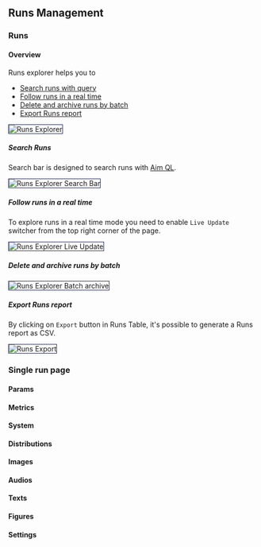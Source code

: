 ## Runs Management

### Runs

#### Overview

Runs explorer helps you to
- [Search runs with query](#search-runs)
- [Follow runs in a real time](#follow-runs-in-a-real-time)
- [Delete and archive runs by batch](#delete-and-archive-runs-by-batch)
- [Export Runs report](#export-runs-report)

<img style="border: 1px solid #1d2253" alt="Runs Explorer" src="https://user-images.githubusercontent.com/21033329/155331282-e24cfd1c-e666-4e76-8891-587d8f314479.png">

##### Search Runs

Search bar is designed to search runs with [Aim QL](../../using/search.html).

<img style="border: 1px solid #1d2253" alt="Runs Explorer Search Bar" src="https://user-images.githubusercontent.com/21033329/155337741-d97251c4-3712-426c-9c65-5ef9a3021b21.png">

##### Follow runs in a real time

To explore runs in a real time mode you need to enable `Live Update` switcher from the top right corner of the page.

<img style="border: 1px solid #1d2253" alt="Runs Explorer Live Update" src="https://user-images.githubusercontent.com/21033329/155357260-02dc0011-fd0b-4c3c-bc5c-0f4702950047.gif">

##### Delete and archive runs by batch

<img style="border: 1px solid #1d2253" alt="Runs Explorer Batch archive" src="https://user-images.githubusercontent.com/21033329/155358532-fafea9c7-8c32-4b9c-80c1-86e894905b2f.gif">

##### Export Runs report

By clicking on `Export` button in Runs Table, it's possible to generate a Runs report as CSV.

<img style="border: 1px solid #1d2253" alt="Runs Export" src="https://user-images.githubusercontent.com/21033329/155360435-2151cbb8-4953-4302-91cb-d8ae3daef607.gif">

### Single run page

#### Params

#### Metrics

#### System

#### Distributions

#### Images

#### Audios

#### Texts

#### Figures

#### Settings
